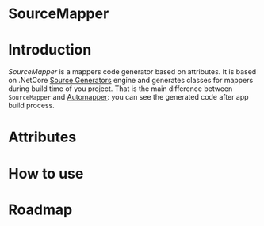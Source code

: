 # SourceMapper

# Introduction
*SourceMapper* is a mappers code generator based on attributes. 
It is based on .NetCore [Source Generators](https://github.com/dotnet/roslyn/blob/main/docs/features/source-generators.md) 
engine and generates classes for mappers during build time of you project.
That is the main difference between `SourceMapper` and [Automapper](https://automapper.org/): you can see the generated code after app build process.

# Attributes



# How to use



# Roadmap
